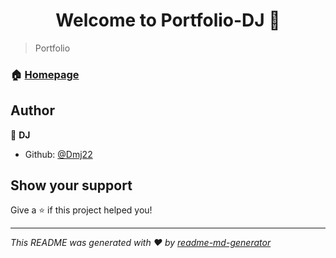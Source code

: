 <h1 align="center">Welcome to Portfolio-DJ 👋</h1>
<p>
</p>

> Portfolio

### 🏠 [Homepage](https://dmj22.github.io/Portfolio-DJ/)

## Author

👤 **DJ**

* Github: [@Dmj22](https://github.com/Dmj22)

## Show your support

Give a ⭐️ if this project helped you!

***
_This README was generated with ❤️ by [readme-md-generator](https://github.com/kefranabg/readme-md-generator)_